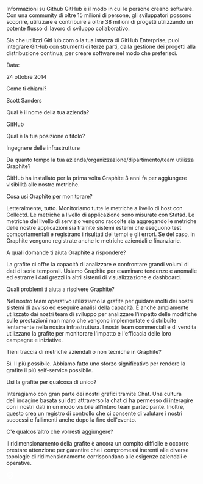Informazioni su Github
GitHub è il modo in cui le persone creano software. Con una community di oltre 15 milioni di persone, gli sviluppatori possono scoprire, utilizzare e contribuire a oltre 38 milioni di progetti utilizzando un potente flusso di lavoro di sviluppo collaborativo.

Sia che utilizzi GitHub.com o la tua istanza di GitHub Enterprise, puoi integrare GitHub con strumenti di terze parti, dalla gestione dei progetti alla distribuzione continua, per creare software nel modo che preferisci.

Data:

24 ottobre 2014

Come ti chiami?

Scott Sanders

Qual è il nome della tua azienda?

GitHub

Qual è la tua posizione o titolo?

Ingegnere delle infrastrutture

Da quanto tempo la tua azienda/organizzazione/dipartimento/team utilizza Graphite?

GitHub ha installato per la prima volta Graphite 3 anni fa per aggiungere visibilità alle nostre metriche.

Cosa usi Graphite per monitorare?

Letteralmente, tutto. Monitoriamo tutte le metriche a livello di host con Collectd. Le metriche a livello di applicazione sono misurate con Statsd. Le metriche del livello di servizio vengono raccolte sia aggregando le metriche delle nostre applicazioni sia tramite sistemi esterni che eseguono test comportamentali e registrano i risultati dei tempi e gli errori. Se del caso, in Graphite vengono registrate anche le metriche aziendali e finanziarie.

A quali domande ti aiuta Graphite a rispondere?

La grafite ci offre la capacità di analizzare e confrontare grandi volumi di dati di serie temporali. Usiamo Graphite per esaminare tendenze e anomalie ed estrarre i dati grezzi in altri sistemi di visualizzazione e dashboard.

Quali problemi ti aiuta a risolvere Graphite?

Nel nostro team operativo utilizziamo la grafite per guidare molti dei nostri sistemi di avviso ed eseguire analisi della capacità. È anche ampiamente utilizzato dai nostri team di sviluppo per analizzare l'impatto delle modifiche sulle prestazioni man mano che vengono implementate e distribuite lentamente nella nostra infrastruttura. I nostri team commerciali e di vendita utilizzano la grafite per monitorare l'impatto e l'efficacia delle loro campagne e iniziative.

Tieni traccia di metriche aziendali o non tecniche in Graphite?

Sì. Il più possibile. Abbiamo fatto uno sforzo significativo per rendere la grafite il più self-service possibile.

Usi la grafite per qualcosa di unico?

Interagiamo con gran parte dei nostri grafici tramite Chat. Una cultura dell'indagine basata sui dati attraverso la chat ci ha permesso di interagire con i nostri dati in un modo visibile all'intero team partecipante. Inoltre, questo crea un registro di controllo che ci consente di valutare i nostri successi e fallimenti anche dopo la fine dell'evento.

C'è qualcos'altro che vorresti aggiungere?

Il ridimensionamento della grafite è ancora un compito difficile e occorre prestare attenzione per garantire che i compromessi inerenti alle diverse topologie di ridimensionamento corrispondano alle esigenze aziendali e operative.

![Icona di Verificata con community](data:image/png;base64,iVBORw0KGgoAAAANSUhEUgAAABQAAAAUCAQAAAAngNWGAAABDUlEQVR4AYXRgUZDYRjH4TegFTKgpEqiFJgoWAoMEQGBgBboChaaAKxLKAhAhQqAdAmpBIQolkCFqp2nITvNKXuA7+/Hhzey5OWjE4Nq3rzY1f9/NGHPB549492+8Ww060iCS2XdctZdI3GsECmb+HJoIX6x6EgDm+lURTH+YB7V9nAqE5WNme4YKuOiY6iMe6PaQxUUIuTbswgFVNJwA8sO3Bn6yR6bWZMSNtJwDtuWfHpQxaPx9C9zadil7jrCigbq6UXceNIVKTWUIqypm2ytJdTiNyNeXclF6GttOVfeDEc7qzjR23r3OMFqZKng1kw0mXGLrfibHTScOZWgGv9TdC6ROFeMTgwYiIxvJzMRWQbeGZUAAAAASUVORK5CYII=)